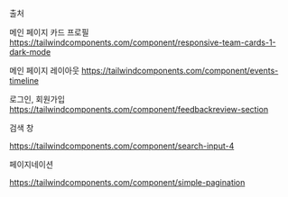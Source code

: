 출처

메인 페이지 카드 프로필
https://tailwindcomponents.com/component/responsive-team-cards-1-dark-mode

메인 페이지 레이아웃
https://tailwindcomponents.com/component/events-timeline

로그인, 회원가입
https://tailwindcomponents.com/component/feedbackreview-section

검색 창

https://tailwindcomponents.com/component/search-input-4

페이지네이션

https://tailwindcomponents.com/component/simple-pagination


